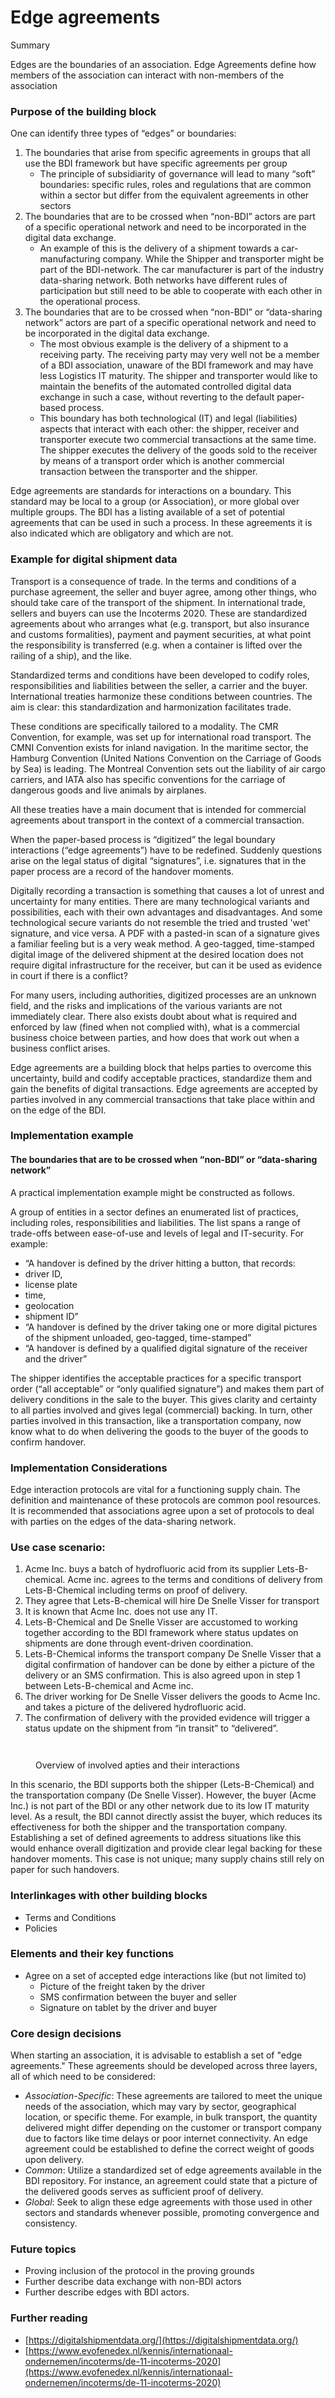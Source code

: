 # Edge agreements

Summary

Edges are the boundaries of an association. Edge Agreements define how members of the association can interact with non-members of the association

### Purpose of the building block

One can identify three types of “edges” or boundaries:

1. The boundaries that arise from specific agreements in groups that all use the BDI framework but have specific agreements per group
   * The principle of subsidiarity of governance will lead to many “soft” boundaries: specific rules, roles and regulations that are common within a sector but differ from the equivalent agreements in other sectors
2. The boundaries that are to be crossed when “non-BDI” actors are part of a specific operational network and need to be incorporated in the digital data exchange.
   * An example of this is the delivery of a shipment towards a car-manufacturing company. While the Shipper and transporter might be part of the BDI-network. The car manufacturer is part of the industry data-sharing network. Both networks have different rules of participation but still need to be able to cooperate with each other in the operational process.
3. The boundaries that are to be crossed when “non-BDI” or “data-sharing network” actors are part of a specific operational network and need to be incorporated in the digital data exchange.
   * The most obvious example is the delivery of a shipment to a receiving party. The receiving party may very well not be a member of a BDI association, unaware of the BDI framework and may have less Logistics IT maturity. The shipper and transporter would like to maintain the benefits of the automated controlled digital data exchange in such a case, without reverting to the default paper-based process.
   * This boundary has both technological (IT) and legal (liabilities) aspects that interact with each other: the shipper, receiver and transporter execute two commercial transactions at the same time. The shipper executes the delivery of the goods sold to the receiver by means of a transport order which is another commercial transaction between the transporter and the shipper.

Edge agreements are standards for interactions on a boundary. This standard may be local to a group (or Association), or more global over multiple groups. The BDI has a listing available of a set of potential agreements that can be used in such a process. In these agreements it is also indicated which are obligatory and which are not.

### Example for digital shipment data

Transport is a consequence of trade. In the terms and conditions of a purchase agreement, the seller and buyer agree, among other things, who should take care of the transport of the shipment. In international trade, sellers and buyers can use the Incoterms 2020. These are standardized agreements about who arranges what (e.g. transport, but also insurance and customs formalities), payment and payment securities, at what point the responsibility is transferred (e.g. when a container is lifted over the railing of a ship), and the like.

Standardized terms and conditions have been developed to codify roles, responsibilities and liabilities between the seller, a carrier and the buyer. International treaties harmonize these conditions between countries. The aim is clear: this standardization and harmonization facilitates trade.

These conditions are specifically tailored to a modality. The CMR Convention, for example, was set up for international road transport. The CMNI Convention exists for inland navigation. In the maritime sector, the Hamburg Convention (United Nations Convention on the Carriage of Goods by Sea) is leading. The Montreal Convention sets out the liability of air cargo carriers, and IATA also has specific conventions for the carriage of dangerous goods and live animals by airplanes.

All these treaties have a main document that is intended for commercial agreements about transport in the context of a commercial transaction.

When the paper-based process is “digitized” the legal boundary interactions (“edge agreements”) have to be redefined. Suddenly questions arise on the legal status of digital “signatures”, i.e. signatures that in the paper process are a record of the handover moments.

Digitally recording a transaction is something that causes a lot of unrest and uncertainty for many entities. There are many technological variants and possibilities, each with their own advantages and disadvantages. And some technological secure variants do not resemble the tried and trusted 'wet' signature, and vice versa. A PDF with a pasted-in scan of a signature gives a familiar feeling but is a very weak method. A geo-tagged, time-stamped digital image of the delivered shipment at the desired location does not require digital infrastructure for the receiver, but can it be used as evidence in court if there is a conflict?

For many users, including authorities, digitized processes are an unknown field, and the risks and implications of the various variants are not immediately clear. There also exists doubt about what is required and enforced by law (fined when not complied with), what is a commercial business choice between parties, and how does that work out when a business conflict arises.

Edge agreements are a building block that helps parties to overcome this uncertainty, build and codify acceptable practices, standardize them and gain the benefits of digital transactions. Edge agreements are accepted by parties involved in any commercial transactions that take place within and on the edge of the BDI.

### Implementation example

#### The boundaries that are to be crossed when “non-BDI” or “data-sharing network”

A practical implementation example might be constructed as follows.

A group of entities in a sector defines an enumerated list of practices, including roles, responsibilities and liabilities. The list spans a range of trade-offs between ease-of-use and levels of legal and IT-security. For example:

* “A handover is defined by the driver hitting a button, that records:
* driver ID,
* license plate
* time,
* geolocation
* shipment ID”
* “A handover is defined by the driver taking one or more digital pictures of the shipment unloaded, geo-tagged, time-stamped”
* “A handover is defined by a qualified digital signature of the receiver and the driver”

The shipper identifies the acceptable practices for a specific transport order (“all acceptable” or “only qualified signature”) and makes them part of delivery conditions in the sale to the buyer. This gives clarity and certainty to all parties involved and gives legal (commercial) backing. In turn, other parties involved in this transaction, like a transportation company, now know what to do when delivering the goods to the buyer of the goods to confirm handover.

### Implementation Considerations 

Edge interaction protocols are vital for a functioning supply chain. The definition and maintenance of these protocols are common pool resources. It is recommended that associations agree upon a set of protocols to deal with parties on the edges of the data-sharing network.

### Use case scenario:

1. Acme Inc. buys a batch of hydrofluoric acid from its supplier Lets-B-chemical. Acme inc. agrees to the terms and conditions of delivery from Lets-B-Chemical including terms on proof of delivery.
2. They agree that Lets-B-chemical will hire De Snelle Visser for transport
3. It is known that Acme Inc. does not use any IT.
4. Lets-B-Chemical and De Snelle Visser are accustomed to working together according to the BDI framework where status updates on shipments are done through event-driven coordination.
5. Lets-B-Chemical informs the transport company De Snelle Visser that a digital confirmation of handover can be done by either a picture of the delivery or an SMS confirmation. This is also agreed upon in step 1 between Lets-B-chemical and Acme inc.
6. The driver working for De Snelle Visser delivers the goods to Acme Inc. and takes a picture of the delivered hydrofluoric acid.
7. The confirmation of delivery with the provided evidence will trigger a status update on the shipment from “in transit” to “delivered”.

<figure><img src="../../.gitbook/assets/Edge%20Agreements.png" alt=""><figcaption></figcaption></figure>

<figure><img src="../../.gitbook/assets/Edge Agreements.png" alt=""><figcaption><p>Overview of involved apties and their interactions</p></figcaption></figure>

In this scenario, the BDI supports both the shipper (Lets-B-Chemical) and the transportation company (De Snelle Visser). However, the buyer (Acme Inc.) is not part of the BDI or any other network due to its low IT maturity level. As a result, the BDI cannot directly assist the buyer, which reduces its effectiveness for both the shipper and the transportation company. Establishing a set of defined agreements to address situations like this would enhance overall digitization and provide clear legal backing for these handover moments. This case is not unique; many supply chains still rely on paper for such handovers.

### Interlinkages with other building blocks

* Terms and Conditions
* Policies

### Elements and their key functions

* Agree on a set of accepted edge interactions like (but not limited to)
  * Picture of the freight taken by the driver
  * SMS confirmation between the buyer and seller
  * Signature on tablet by the driver and buyer

### Core design decisions

When starting an association, it is advisable to establish a set of "edge agreements." These agreements should be developed across three layers, all of which need to be considered:

* _Association-Specific_: These agreements are tailored to meet the unique needs of the association, which may vary by sector, geographical location, or specific theme. For example, in bulk transport, the quantity delivered might differ depending on the customer or transport company due to factors like time delays or poor internet connectivity. An edge agreement could be established to define the correct weight of goods upon delivery.
* _Common_: Utilize a standardized set of edge agreements available in the BDI repository. For instance, an agreement could state that a picture of the delivered goods serves as sufficient proof of delivery.
* _Global_: Seek to align these edge agreements with those used in other sectors and standards whenever possible, promoting convergence and consistency.

### Future topics

* Proving inclusion of the protocol in the proving grounds
* Further describe data exchange with non-BDI actors
* Further describe edges with BDI actors.

### Further reading

* [https://digitalshipmentdata.org/](https://digitalshipmentdata.org/)
* [https://www.evofenedex.nl/kennis/internationaal-ondernemen/incoterms/de-11-incoterms-2020](https://www.evofenedex.nl/kennis/internationaal-ondernemen/incoterms/de-11-incoterms-2020)
